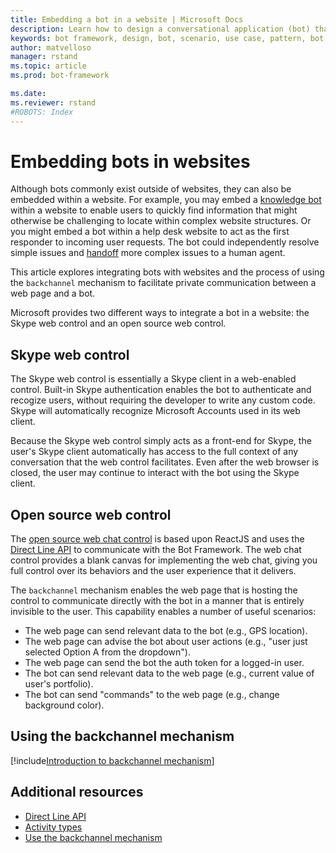 ```yaml
---
title: Embedding a bot in a website | Microsoft Docs
description: Learn how to design a conversational application (bot) that is embedded within a website.
keywords: bot framework, design, bot, scenario, use case, pattern, bot in website, backchannel, web chat control, Skype web control
author: matvelloso
manager: rstand
ms.topic: article
ms.prod: bot-framework

ms.date: 
ms.reviewer: rstand
#ROBOTS: Index
---
```

# Embedding bots in websites


Although bots commonly exist outside of websites, they can also be embedded within a website. 
For example, you may embed a [knowledge bot](~/bot-design-pattern-knowledge-base.md) within a website 
to enable users to quickly find information that might otherwise be challenging to locate within complex website structures. 
Or you might embed a bot within a help desk website to act as the first responder to incoming user requests. 
The bot could independently resolve simple issues and [handoff](~/bot-design-pattern-handoff-human.md) more complex issues to a human agent. 

This article explores integrating bots with websites and 
 the process of using the `backchannel` mechanism to facilitate private communication between a web page and a bot. 

Microsoft provides two different ways to integrate a bot in a website: 
the Skype web control and an open source web control.

## Skype web control

The Skype web control is essentially a Skype client in a web-enabled control. Built-in Skype authentication enables the bot to authenticate and recogize users, without requiring the 
developer to write any custom code. Skype will automatically recognize Microsoft Accounts used in its web client. 

Because the Skype web control simply acts as a front-end for Skype, 
the user's Skype client automatically has access to the full context of any conversation that the web control facilitates. 
Even after the web browser is closed, the user may continue to interact with the bot using the Skype client. 

## Open source web control

The <a href="https://github.com/Microsoft/BotFramework-WebChat" target="_blank">open source web chat control</a> 
is based upon ReactJS and uses the 
[Direct Line API](https://docs.botframework.com/en-us/restapi/DirectLine3/#navtitle) 
to communicate with the Bot Framework. The web chat control provides a blank canvas for implementing the web chat, 
giving you full control over its behaviors and the user experience that it delivers. 

The `backchannel` mechanism enables the web page that is hosting the control 
to communicate directly with the bot in a manner that is entirely invisible to the user. 
This capability enables a number of useful scenarios: 

- The web page can send relevant data to the bot (e.g., GPS location).
- The web page can advise the bot about user actions (e.g., "user just selected Option A from the dropdown").
- The web page can send the bot the auth token for a logged-in user.
- The bot can send relevant data to the web page (e.g., current value of user's portfolio).
- The bot can send "commands" to the web page (e.g., change background color).

## Using the backchannel mechanism

[!include[Introduction to backchannel mechanism](~/includes/snippet-backchannel.md)]

## Additional resources

- <a href="https://docs.botframework.com/en-us/restapi/DirectLine3/#navtitle" target="_blank">Direct Line API</a>
- [Activity types](~/dotnet/activities.md)
- [Use the backchannel mechanism](~/nodejs/backchannel.md)

<!--
This article covered ways to integrate bots with websites and 
explored the process of using the `backchannel` mechanism to facilitate private communication between web page and bot. 
For a detailed walk through of how to use the backchannel mechanism with the 
open source web chat control with Node.js, see [Use the backchannel mechanism](~/nodejs/backchannel.md). 
-->
